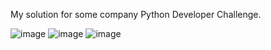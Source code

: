 My solution for some company Python Developer Challenge.




![image](https://github.com/user-attachments/assets/c9f298ef-1199-4475-bb49-64e9165e5907)
![image](https://github.com/user-attachments/assets/aadeb874-2128-4552-a971-34f8d57ea4d3)
![image](https://github.com/user-attachments/assets/d743e4b5-752e-4c17-9ec5-5e30f58bea5f)
